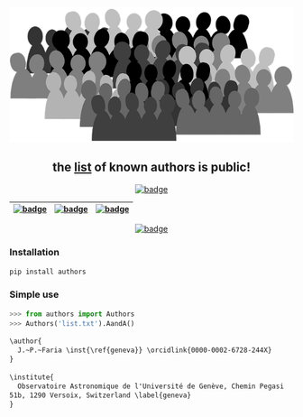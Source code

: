 <div align="center">
  
![](authors/crowd.png)

 ## the [list](https://github.com/j-faria/authors/blob/main/authors/data/all_known_authors.yml) of known authors is **public!**

[![badge][rna]][rna-link]

| [![badge][uan]][uan-link] | [![badge][uae]][uae-link] | [![badge][uao]][uao-link] | 
|---------------------------------------|---|---|

[![badge][da]][da-link]

</div>

[rna]: https://img.shields.io/badge/Register-New%20Author-green?style=for-the-badge
[rna-link]: https://github.com/j-faria/authors/actions/workflows/register_new_author.yml


[uan]: https://img.shields.io/badge/Update-Author%20Name-orange?style=for-the-badge
[uan-link]: https://github.com/j-faria/authors/actions/workflows/update_author_name.yml

[uae]: https://img.shields.io/badge/Update-Author%20Email-orange?style=for-the-badge
[uae-link]: https://github.com/j-faria/authors/actions/workflows/update_author_email.yml

[uao]: https://img.shields.io/badge/Update-Author%20ORCID-orange?style=for-the-badge
[uao-link]: https://github.com/j-faria/authors/actions/workflows/update_author_orcid.yml

[da]: https://img.shields.io/badge/Delete-Author-red?style=for-the-badge
[da-link]: https://github.com/j-faria/authors/actions/workflows/delete_author.yml


### Installation

```
pip install authors
```


### Simple use

```python
>>> from authors import Authors
>>> Authors('list.txt').AandA()
```
```
\author{
  J.~P.~Faria \inst{\ref{geneva}} \orcidlink{0000-0002-6728-244X}
}

\institute{
  Observatoire Astronomique de l'Université de Genève, Chemin Pegasi 51b, 1290 Versoix, Switzerland \label{geneva}
}
```


